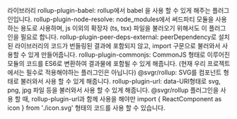 라이브러리
rollup-plugin-babel: rollup에서 babel 을 사용 할 수 있게 해주는 플러그인입니다.
rollup-plugin-node-resolve: node_modules에서 써드파티 모듈을 사용하는 용도로 사용하며, js 이외의 확장자 (ts, tsx) 파일을 불러오기 위해서도 이 플러그인을 필요로 합니다.
rollup-plugin-peer-deps-external: peerDependency로 설치된 라이브러리의 코드가 번들링된 결과에 포함되지 않고, import 구문으로 불러와서 사용할 수 있게 만들어줍니다.
rollup-plugin-commonjs: CommonJS 형태로 이루어진 모듈의 코드를 ES6로 변환하여 결과물에 포함될 수 있게 해줍니다. (현재 우리 프로젝트에서는 필수로 적용해야하는 플러그인은 아닙니다)
@svgr/rollup: SVG를 컴포넌트 형태로 불러와서 사용 할 수 있게 해줍니다.
rollup-plugin-url: data-URI형태로 svg, png, jpg 파일 등을 불러와서 사용 할 수 있게 해줍니다. @svgr/rollup 플러그인을 사용 할 때, rollup-plugin-url과 함께 사용을 해야만 import { ReactComponent as icon } from './icon.svg' 형태의 코드를 사용 할 수 있습니다.
